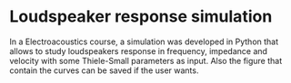 # Loudspeaker response simulation

In a Electroacoustics course, a simulation was developed in Python that allows to study loudspeakers response in frequency, impedance and velocity with some Thiele-Small parameters as input. Also the figure that contain the curves can be saved if the user wants.
